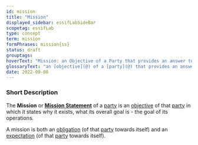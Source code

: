 ```yaml
---
id: mission
title: "Mission"
displayed_sidebar: essifLabSideBar
scopetag: essifLab
type: concept
term: mission
formPhrases: mission{ss}
status: draft
grouptags:
hoverText: "Mission: an Objective of a Party that provides an answer to the question why that Party exists - i.e. its 'raison d'être'."
glossaryText: "an [objective](@) of a [party](@) that provides an answer to the question why that [party](@) exists - i.e. its 'raison d'être'."
date: 2022-09-08
---
```


### Short Description
The **Mission** or **[Mission Statement](https://en.wikipedia.org/wiki/Mission_statement)** of a [party](@) is an [objective](@) of that [party](@) in which it states why it exists, what its overall goal is - the goal of its operations.

A mission is both an [obligation](@) (of that [party](@) towards itself) and an [expectation](@) (of that [party](@) towards itself).